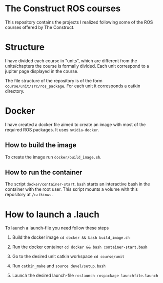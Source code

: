 
# The Construct ROS courses

This repository contains the projects I realized following some of the ROS courses offered by The Construct.

# Structure

I have divided each course in "units", which are different from the units/chapters the course is formally divided.
Each unit correspond to a jupiter page displayed in the course.

The file structure of the repository is of the form `course/unit/src/ros_package`.
For each unit it corresponds a catkin directory.

# Docker

I have created a docker file aimed to create an image with most of the required ROS packages.
It uses `nvidia-docker`.

## How to build the image
To create the image run `docker/build_image.sh`.


## How to run the container
The script `docker/container-start.bash` starts an interactive bash in the container with the root user.
This script mounts a volume with this repository at `/catkinws`.


# How to launch a .lauch

To launch a launch-file you need follow these steps

1. Build the docker image `cd docker && bash build_image.sh`

2. Run the docker container `cd docker && bash container-start.bash`

3. Go to the desired unit catkin workspace `cd course/unit`

4. Run `catkin_make` and `source devel/setup.bash`

6. Launch the desired launch-file `roslaunch rospackage launchfile.launch`
